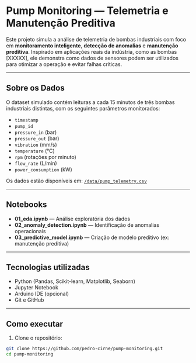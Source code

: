 # Pump Monitoring — Telemetria e Manutenção Preditiva

Este projeto simula a análise de telemetria de bombas industriais com foco em **monitoramento inteligente**, **detecção de anomalias** e **manutenção preditiva**. Inspirado em aplicações reais da indústria, como as bombas [XXXXX], ele demonstra como dados de sensores podem ser utilizados para otimizar a operação e evitar falhas críticas.

---

##  Sobre os Dados

O dataset simulado contém leituras a cada 15 minutos de três bombas industriais distintas, com os seguintes parâmetros monitorados:

- `timestamp`
- `pump_id`
- `pressure_in` (bar)
- `pressure_out` (bar)
- `vibration` (mm/s)
- `temperature` (°C)
- `rpm` (rotações por minuto)
- `flow_rate` (L/min)
- `power_consumption` (kW)

Os dados estão disponíveis em: [`/data/pump_telemetry.csv`](data/pump_telemetry.csv)

---

##  Notebooks

-  **01_eda.ipynb** — Análise exploratória dos dados
-  **02_anomaly_detection.ipynb** — Identificação de anomalias operacionais
-  **03_predictive_model.ipynb** — Criação de modelo preditivo (ex: manutenção preditiva)

---

##  Tecnologias utilizadas

- Python (Pandas, Scikit-learn, Matplotlib, Seaborn)
- Jupyter Notebook
- Arduino IDE (opcional)
- Git e GitHub

---

##  Como executar

1. Clone o repositório:

```bash
git clone https://github.com/pedro-cirne/pump-monitoring.git
cd pump-monitoring

